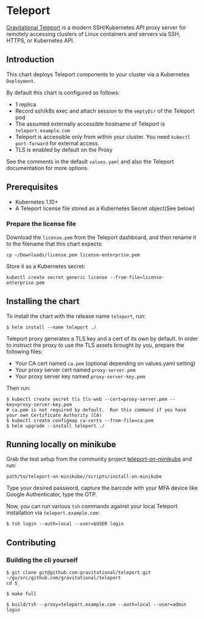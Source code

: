 # Teleport

[Gravitational Teleport](https://github.com/gravitational/teleport) is a modern SSH/Kubernetes API proxy server for remotely accessing clusters of Linux containers and servers via SSH, HTTPS, or Kubernetes API.

## Introduction

This chart deploys Teleport components to your cluster via a Kubernetes `Deployment`.

By default this chart is configured as follows:

- 1 replica
- Record ssh/k8s exec and attach session to the `emptyDir` of the Teleport pod
- The assumed externally accessible hostname of Teleport is `teleport.example.com`
- Teleport is accessible only from within your cluster. You need `kubectl port-forward` for external access.
- TLS is enabled by default on the Proxy

See the comments in the default `values.yaml` and also the Teleport documentation for more options.

## Prerequisites

- Kubernetes 1.10+
- A Teleport license file stored as a Kubernetes Secret object(See below)

### Prepare the license file

Download the `license.pem` from the Teleport dashboard, and then rename it to the filename that this chart expects:

```
cp ~/Downloads/license.pem license-enterprise.pem
```

Store it as a Kubernetes secret:

```console
kubectl create secret generic license --from-file=license-enterprise.pem
```

## Installing the chart

To install the chart with the release name `teleport`, run:

```
$ helm install --name teleport ./
```

Teleport proxy generates a TLS key and a cert of its own by default.
In order to instruct the proxy to use the TLS assets brought by you, prepare the following files:

- Your CA cert named `ca.pem`  (optional depending on values.yaml setting)
- Your proxy server cert named `proxy-server.pem`
- Your proxy server key named `proxy-server-key.pem`

Then run:

```
$ kubectl create secret tls tls-web --cert=proxy-server.pem --key=proxy-server-key.pem
# ca.pem is not required by default.  Run this command if you have your own Certificate Authority (CA)
$ kubectl create configmap ca-certs --from-file=ca.pem
$ helm upgrade --install teleport ./
```

## Running locally on minikube

Grab the test setup from the community project [teleport-on-minikube](http://github.com/mumoshu/teleport-on-minikube) and run:

```
path/to/teleport-on-minikube//scripts/install-on-minikube
```

Type your desired password, capture the barcode with your MFA device like Google Authenticator, type the OTP.

Now, you can run various `tsh` commands against your local Teleport installation via `teleport.example.com`:

```
$ tsh login --auth=local --user=$USER login
```

## Contributing

### Building the cli yourself

```console
$ git clone git@github.com:gravitational/teleport.git ~/go/src/github.com/gravitational/teleport
cd $_

$ make full

$ build/tsh --proxy=teleport.example.com --auth=local --user=admin login
```
